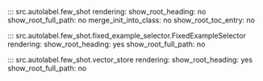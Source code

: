 ::: src.autolabel.few_shot
    rendering:
        show_root_heading: no
        show_root_full_path: no
        merge_init_into_class: no
        show_root_toc_entry: no

::: src.autolabel.few_shot.fixed_example_selector.FixedExampleSelector
    rendering:
        show_root_heading: yes
        show_root_full_path: no

::: src.autolabel.few_shot.vector_store
    rendering:
        show_root_heading: yes
        show_root_full_path: no
